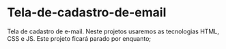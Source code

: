 # Tela-de-cadastro-de-email
Tela de cadastro de e-mail. Neste projetos usaremos as tecnologias HTML, CSS e JS. 
Este projeto ficará parado por enquanto;
